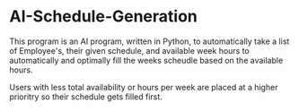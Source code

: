 # AI-Schedule-Generation

This program is an AI program, written in Python, to automatically take a list of Employee's, their given schedule, and available week hours to automatically and optimally fill the weeks scheudle based on the available hours.

Users with less total availability or hours per week are placed at a higher prioritry so their schedule gets filled first.

